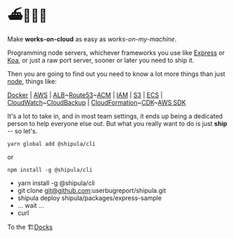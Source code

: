 # ⛴🧛🏻‍♂️

Make **works-on-cloud** as easy as _works-on-my-machine_.

Programming node servers, whichever frameworks you use like [Express](https://expressjs.com/) or [Koa](https://koajs.com/), or just a raw port server, sooner or later you need to ship it.

Then you are going to find out you need to know a lot more things than just [node](https://nodejs.org), things like:

[Docker](http://docker.com)
| [AWS](http://aws.amazon.com)
| [ALB](https://docs.aws.amazon.com/elasticloadbalancing/latest/application/introduction.html)~[Route53](https://docs.aws.amazon.com/Route53/latest/DeveloperGuide/Welcome.html)~[ACM](https://docs.aws.amazon.com/acm/latest/userguide/acm-overview.html)
| [IAM](https://docs.aws.amazon.com/IAM/latest/UserGuide/introduction.html)
| [S3](https://docs.aws.amazon.com/AmazonS3/latest/gsg/GetStartedWithS3.html)
| [ECS](https://docs.aws.amazon.com/AmazonECS/latest/developerguide/Welcome.html)
| [CloudWatch](https://docs.aws.amazon.com/AmazonCloudWatch/latest/monitoring/WhatIsCloudWatch.html)~[CloudBackup](https://docs.aws.amazon.com/aws-backup/latest/devguide/whatisbackup.html)
| [CloudFormation](https://docs.aws.amazon.com/AWSCloudFormation/latest/UserGuide/Welcome.html)~[CDK](https://docs.aws.amazon.com/cdk/latest/guide/home.html)~[AWS SDK](https://docs.aws.amazon.com/sdk-for-javascript/v2/developer-guide/welcome.html)

It's a lot to take in, and in most team settings, it ends up being a dedicated person to help everyone else out.
But what you really want to do is just **ship** -- so let's.

```shell
yarn global add @shipula/cli
```

or

```shell
npm install -g @shipula/cli
```

- yarn install -g @shipula/cli
- git clone git@github.com:userbugreport/shipula.git
- shipula deploy shipula/packages/express-sample
- ... wait ...
- curl

To the 🏗[Docks](https://userbugreport.github.io/shipula/docs/)
